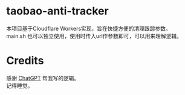 # taobao-anti-tracker

本项目基于Cloudflare Workers实现，旨在快捷方便的清理跟踪参数。  
main.sh 也可以独立使用，使用时传入url作参数即可，可以用来理解逻辑。

# Credits

感谢 [ChatGPT](https://chatgpt.com) 帮我写的逻辑。  
记得睡觉。